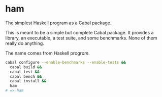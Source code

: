 # ham

The simplest Haskell program as a Cabal package.

This is meant to be a simple but complete Cabal package. It provides a library,
an executable, a test suite, and some benchmarks. None of them really do
anything.

The name comes from *H*askell progr*am*.

``` sh
cabal configure --enable-benchmarks --enable-tests &&
  cabal build &&
  cabal test &&
  cabal bench &&
  cabal install &&
  ham
# => ham
```
